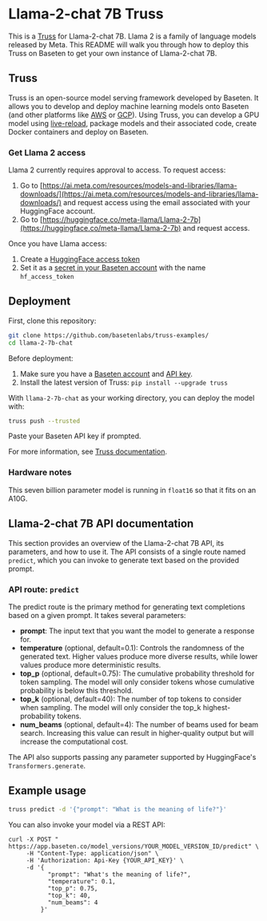 # Llama-2-chat 7B Truss

This is a [Truss](https://truss.baseten.co/) for Llama-2-chat 7B. Llama 2 is a family of language models released by Meta. This README will walk you through how to deploy this Truss on Baseten to get your own instance of Llama-2-chat 7B.

## Truss

Truss is an open-source model serving framework developed by Baseten. It allows you to develop and deploy machine learning models onto Baseten (and other platforms like [AWS](https://truss.baseten.co/deploy/aws) or [GCP](https://truss.baseten.co/deploy/gcp)). Using Truss, you can develop a GPU model using [live-reload](https://baseten.co/blog/technical-deep-dive-truss-live-reload), package models and their associated code, create Docker containers and deploy on Baseten.

### Get Llama 2 access

Llama 2 currently requires approval to access. To request access:

1. Go to [https://ai.meta.com/resources/models-and-libraries/llama-downloads/](https://ai.meta.com/resources/models-and-libraries/llama-downloads/) and request access using the email associated with your HuggingFace account.
2. Go to [https://huggingface.co/meta-llama/Llama-2-7b](https://huggingface.co/meta-llama/Llama-2-7b) and request access.

Once you have Llama access:

1. Create a [HuggingFace access token](https://huggingface.co/settings/tokens)
2. Set it as a [secret in your Baseten account](https://app.baseten.co/settings/secrets) with the name `hf_access_token`

## Deployment

First, clone this repository:

```sh
git clone https://github.com/basetenlabs/truss-examples/
cd llama-2-7b-chat
```

Before deployment:

1. Make sure you have a [Baseten account](https://app.baseten.co/signup) and [API key](https://app.baseten.co/settings/account/api_keys).
2. Install the latest version of Truss: `pip install --upgrade truss`

With `llama-2-7b-chat` as your working directory, you can deploy the model with:

```sh
truss push --trusted
```

Paste your Baseten API key if prompted.

For more information, see [Truss documentation](https://truss.baseten.co).

### Hardware notes

This seven billion parameter model is running in `float16` so that it fits on an A10G.

## Llama-2-chat 7B API documentation

This section provides an overview of the Llama-2-chat 7B API, its parameters, and how to use it. The API consists of a single route named  `predict`, which you can invoke to generate text based on the provided prompt.

### API route: `predict`

The predict route is the primary method for generating text completions based on a given prompt. It takes several parameters:

- __prompt__: The input text that you want the model to generate a response for.
- __temperature__ (optional, default=0.1): Controls the randomness of the generated text. Higher values produce more diverse results, while lower values produce more deterministic results.
- __top_p__ (optional, default=0.75): The cumulative probability threshold for token sampling. The model will only consider tokens whose cumulative probability is below this threshold.
- __top_k__ (optional, default=40): The number of top tokens to consider when sampling. The model will only consider the top_k highest-probability tokens.
- __num_beams__ (optional, default=4): The number of beams used for beam search. Increasing this value can result in higher-quality output but will increase the computational cost.

The API also supports passing any parameter supported by HuggingFace's `Transformers.generate`.

## Example usage

```sh
truss predict -d '{"prompt": "What is the meaning of life?"}'
```

You can also invoke your model via a REST API:

```
curl -X POST " https://app.baseten.co/model_versions/YOUR_MODEL_VERSION_ID/predict" \
     -H "Content-Type: application/json" \
     -H 'Authorization: Api-Key {YOUR_API_KEY}' \
     -d '{
           "prompt": "What's the meaning of life?",
           "temperature": 0.1,
           "top_p": 0.75,
           "top_k": 40,
           "num_beams": 4
         }'
```
